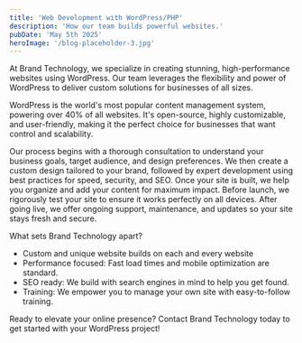 ```yaml
---
title: 'Web Development with WordPress/PHP'
description: 'How our team builds powerful websites.'
pubDate: 'May 5th 2025'
heroImage: '/blog-placeholder-3.jpg'
---
```


At Brand Technology, we specialize in creating stunning, high-performance websites using WordPress. Our team leverages the flexibility and power of WordPress to deliver custom solutions for businesses of all sizes.

WordPress is the world's most popular content management system, powering over 40% of all websites. It's open-source, highly customizable, and user-friendly, making it the perfect choice for businesses that want control and scalability.

Our process begins with a thorough consultation to understand your business goals, target audience, and design preferences. We then create a custom design tailored to your brand, followed by expert development using best practices for speed, security, and SEO. Once your site is built, we help you organize and add your content for maximum impact. Before launch, we rigorously test your site to ensure it works perfectly on all devices. After going live, we offer ongoing support, maintenance, and updates so your site stays fresh and secure.

What sets Brand Technology apart?

- Custom and unique website builds on each and every website
- Performance focused: Fast load times and mobile optimization are standard.
- SEO ready: We build with search engines in mind to help you get found.
- Training: We empower you to manage your own site with easy-to-follow training.

Ready to elevate your online presence? Contact Brand Technology today to get started with your WordPress project!
